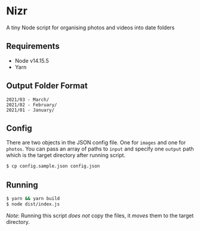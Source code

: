 # Nizr

A tiny Node script for organising photos and videos into date folders

## Requirements
- Node v14.15.5
- Yarn

## Output Folder Format

```
2021/03 - March/
2021/02 - February/
2021/01 - January/
```

## Config

There are two objects in the JSON config file. One for `images` and one for `photos`. You can pass an array of paths to `input` and specify one `output` path which is the target directory after running script.

```sh
$ cp config.sample.json config.json
```

## Running

```sh
$ yarn && yarn build
$ node dist/index.js
```

_Note_: Running this script _does not_ copy the files, it _moves_ them to the target directory.
